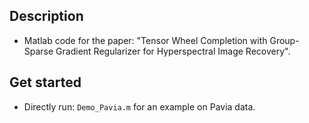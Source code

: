 ## Description
- Matlab code for the paper: "Tensor Wheel Completion with Group-Sparse Gradient Regularizer for Hyperspectral Image Recovery".

## Get started
- Directly run: ``Demo_Pavia.m`` for an example on Pavia data.
